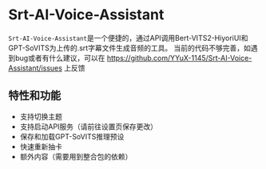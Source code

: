 # Srt-AI-Voice-Assistant
`Srt-AI-Voice-Assistant`是一个便捷的，通过API调用Bert-VITS2-HiyoriUI和GPT-SoVITS为上传的.srt字幕文件生成音频的工具。
当前的代码不够完善，如遇到bug或者有什么建议，可以在 https://github.com/YYuX-1145/Srt-AI-Voice-Assistant/issues 上反馈
## 特性和功能
* 支持切换主题
* 支持启动API服务（请前往设置页保存更改）
* 保存和加载GPT-SoVITS推理预设
* 快速重新抽卡
* 额外内容（需要用到整合包的依赖）
